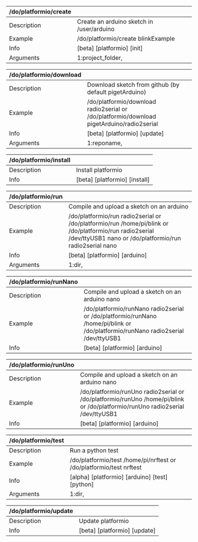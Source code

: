 | /do/platformio/create   |                                           |
|:------------------------|:------------------------------------------|
| Description             | Create an arduino sketch in /user/arduino |
| Example                 | /do/platformio/create blinkExample        |
| Info                    | [beta] [platformio] [init]                |
| Arguments               | 1:project_folder,                         |

| /do/platformio/download   |                                                                                           |
|:--------------------------|:------------------------------------------------------------------------------------------|
| Description               | Download sketch from github (by default pigetArduino)                                     |
| Example                   | /do/platformio/download radio2serial or /do/platformio/download pigetArduino/radio2serial |
| Info                      | [beta] [platformio] [update]                                                              |
| Arguments                 | 1:reponame,                                                                               |

| /do/platformio/install   |                               |
|:-------------------------|:------------------------------|
| Description              | Install platformio            |
| Info                     | [beta] [platformio] [install] |

| /do/platformio/run   |                                                                                                                                                                   |
|:---------------------|:------------------------------------------------------------------------------------------------------------------------------------------------------------------|
| Description          | Compile and upload a sketch on an arduino                                                                                                                         |
| Example              | /do/platformio/run radio2serial or /do/platformio/run /home/pi/blink or /do/platformio/run radio2serial /dev/ttyUSB1 nano or /do/platformio/run radio2serial nano |
| Info                 | [beta] [platformio] [arduino]                                                                                                                                     |
| Arguments            | 1:dir,                                                                                                                                                            |

| /do/platformio/runNano   |                                                                                                                                  |
|:-------------------------|:---------------------------------------------------------------------------------------------------------------------------------|
| Description              | Compile and upload a sketch on an arduino nano                                                                                   |
| Example                  | /do/platformio/runNano radio2serial or /do/platformio/runNano /home/pi/blink or /do/platformio/runNano radio2serial /dev/ttyUSB1 |
| Info                     | [beta] [platformio] [arduino]                                                                                                    |

| /do/platformio/runUno   |                                                                                                                               |
|:------------------------|:------------------------------------------------------------------------------------------------------------------------------|
| Description             | Compile and upload a sketch on an arduino nano                                                                                |
| Example                 | /do/platformio/runUno radio2serial or /do/platformio/runUno /home/pi/blink or /do/platformio/runUno radio2serial /dev/ttyUSB1 |
| Info                    | [beta] [platformio] [arduino]                                                                                                 |

| /do/platformio/test   |                                                                     |
|:----------------------|:--------------------------------------------------------------------|
| Description           | Run a python test                                                   |
| Example               | /do/platformio/test /home/pi/nrftest or /do/platformio/test nrftest |
| Info                  | [alpha] [platformio] [arduino] [test] [python]                      |
| Arguments             | 1:dir,                                                              |

| /do/platformio/update   |                              |
|:------------------------|:-----------------------------|
| Description             | Update platformio            |
| Info                    | [beta] [platformio] [update] |

